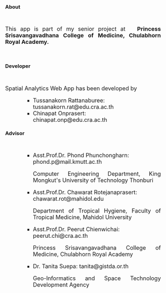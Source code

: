 ### About
<br>
<p style="font-size:18px; text-align:justify;">
This app is part of my senior project at&nbsp;&nbsp;
<b>Princess Srisavangavadhana College of Medicine, Chulabhorn Royal Academy.</b>
</p>
<br>

### Developer
<br>
<p style="font-size:18px; text-align:justify;">Spatial Analytics Web App has been developed by
<ul style="font-size:18px;padding-left:5em">
 <li type="square">Tussanakorn Rattanaburee: tussanakorn.rat@edu.cra.ac.th</li>
 <li type="square">Chinapat Onprasert: chinapat.onp@edu.cra.ac.th</li>
</ul>
</p>

### Advisor
<br>
<ul style="font-size:18px;padding-left:5em">
 <li type="square">Asst.Prof.Dr. Phond Phunchongharn: phond.p@mail.kmutt.ac.th</li>
    <p style="font-size:18px; text-align:justify;">Computer Engineering Department, King Mongkut's University of Technology Thonburi<p>
 <li type="square">Asst.Prof.Dr. Chawarat Rotejanaprasert: chawarat.rot@mahidol.edu</li>
    <p style="font-size:18px; text-align:justify;">Department of Tropical Hygiene, Faculty of Tropical Medicine, Mahidol University<p>
 <li type="square">Asst.Prof.Dr. Peerut Chienwichai: peerut.chi@cra.ac.th</li>
     <p style="font-size:18px; text-align:justify;">Princess Srisavangavadhana College of Medicine, Chulabhorn Royal Academy<p>
 <li type="square">Dr. Tanita Suepa: tanita@gistda.or.th</li>
     <p style="font-size:18px; text-align:justify;">Geo-Informatics and Space Technology Development Agency<p>
</ul>
